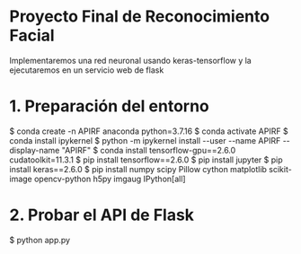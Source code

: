 # Proyecto Final de Reconocimiento Facial

Implementaremos una red neuronal usando keras-tensorflow y la ejecutaremos en un servicio web de flask

# 1. Preparación del entorno

$ conda create -n APIRF anaconda python=3.7.16
$ conda activate APIRF
$ conda install ipykernel
$ python -m ipykernel install --user --name APIRF --display-name "APIRF"
$ conda install tensorflow-gpu==2.6.0 cudatoolkit=11.3.1
$ pip install tensorflow==2.6.0
$ pip install jupyter
$ pip install keras==2.6.0
$ pip install numpy scipy Pillow cython matplotlib scikit-image opencv-python h5py imgaug IPython[all]

# 2. Probar el API de Flask

$ python app.py
